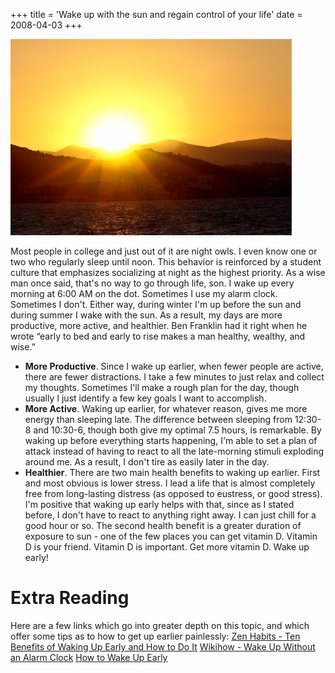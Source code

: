 +++
title = 'Wake up with the sun and regain control of your life'
date = 2008-04-03
+++

<img src="./sunrise.jpg" alt="A photo of a sunrise" class="photo" />

Most people in college and just out of it are night owls. I even know one or two who regularly sleep until noon. This behavior is reinforced by a student culture that emphasizes socializing at night as the highest priority. As a wise man once said, that's no way to go through life, son. I wake up every morning at 6:00 AM on the dot. Sometimes I use my alarm clock. Sometimes I don't. Either way, during winter I'm up before the sun and during summer I wake with the sun. As a result, my days are more productive, more active, and healthier. Ben Franklin had it right when he wrote “early to bed and early to rise makes a man healthy, wealthy, and wise.”

-   **More Productive**. Since I wake up earlier, when fewer people are active, there are fewer distractions. I take a few minutes to just relax and collect my thoughts. Sometimes I'll make a rough plan for the day, though usually I just identify a few key goals I want to accomplish.
-   **More Active**. Waking up earlier, for whatever reason, gives me more energy than sleeping late. The difference between sleeping from 12:30-8 and 10:30-6, though both give my optimal 7.5 hours, is remarkable. By waking up before everything starts happening, I'm able to set a plan of attack instead of having to react to all the late-morning stimuli exploding around me. As a result, I don't tire as easily later in the day.
-   **Healthier**. There are two main health benefits to waking up earlier. First and most obvious is lower stress. I lead a life that is almost completely free from long-lasting distress (as opposed to eustress, or good stress). I'm positive that waking up early helps with that, since as I stated before, I don't have to react to anything right away. I can just chill for a good hour or so. The second health benefit is a greater duration of exposure to sun - one of the few places you can get vitamin D. Vitamin D is your friend. Vitamin D is important. Get more vitamin D. Wake up early!

# Extra Reading

Here are a few links which go into greater depth on this topic, and which offer some tips as to how to get up earlier painlessly: [Zen Habits - Ten Benefits of Waking Up Early and How to Do It](http://zenhabits.net/2007/05/10-benefits-of-rising-early-and-how-to-do-it/) [Wikihow - Wake Up Without an Alarm Clock](http://www.wikihow.com/Wake-Up-Without-an-Alarm-Clock) [How to Wake Up Early](http://www.howtowakeupearly.com/)
